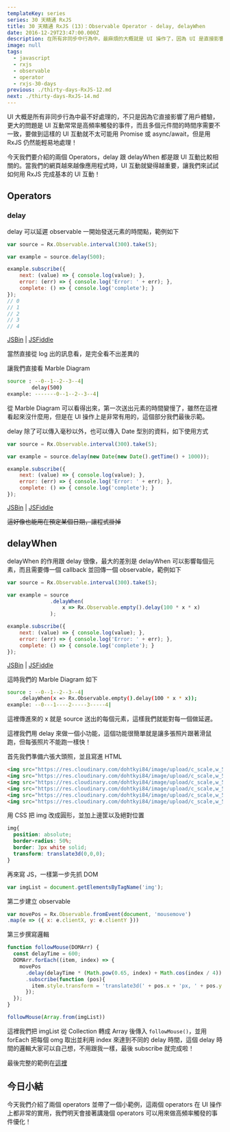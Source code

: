 ```yaml
---
templateKey: series
series: 30 天精通 RxJS
title: 30 天精通 RxJS (13)：Observable Operator - delay, delayWhen
date: 2016-12-29T23:47:00.000Z
description: 在所有非同步中行為中，最麻煩的大概就是 UI 操作了，因為 UI 是直接影響使用者的感受，如果處理的不好對使用體驗會大大的扣分！
image: null
tags:
  - javascript
  - rxjs
  - observable
  - operator
  - rxjs-30-days
previous: ./thirty-days-RxJS-12.md
next: ./thirty-days-RxJS-14.md
---
```


UI 大概是所有非同步行為中最不好處理的，不只是因為它直接影響了用戶體驗，更大的問題是 UI 互動常常是高頻率觸發的事件，而且多個元件間的時間序需要不一致，要做到這樣的 UI 互動就不太可能用 Promise 或 async/await，但是用 RxJS 仍然能輕易地處理！


今天我們要介紹的兩個 Operators，delay 跟 delayWhen 都是跟 UI 互動比較相關的。當我們的網頁越來越像應用程式時，UI 互動就變得越重要，讓我們來試試如何用 RxJS 完成基本的 UI 互動！

Operators
------

### delay

delay 可以延遲 observable 一開始發送元素的時間點，範例如下

```javascript
var source = Rx.Observable.interval(300).take(5);

var example = source.delay(500);

example.subscribe({
    next: (value) => { console.log(value); },
    error: (err) => { console.log('Error: ' + err); },
    complete: () => { console.log('complete'); }
});
// 0
// 1
// 2
// 3
// 4
```
[JSBin](https://jsbin.com/qodegan/1/edit?js,console) | [JSFiddle](https://jsfiddle.net/s6323859/pnjw51o5/)

當然直接從 log 出的訊息看，是完全看不出差異的

讓我們直接看 Marble Diagram

```bash
source : --0--1--2--3--4|
        delay(500)
example: -------0--1--2--3--4|
```

從 Marble Diagram 可以看得出來，第一次送出元素的時間變慢了，雖然在這裡看起來沒什麼用，但是在 UI 操作上是非常有用的，這個部分我們最後示範。

delay 除了可以傳入毫秒以外，也可以傳入 Date 型別的資料，如下使用方式

```javascript
var source = Rx.Observable.interval(300).take(5);

var example = source.delay(new Date(new Date().getTime() + 1000));

example.subscribe({
    next: (value) => { console.log(value); },
    error: (err) => { console.log('Error: ' + err); },
    complete: () => { console.log('complete'); }
});
```
[JSBin](https://jsbin.com/qodegan/2/edit?js,console) | [JSFiddle](https://jsfiddle.net/s6323859/pnjw51o5/1/)

~~這好像也能用在預定某個日期，讓程式掛掉~~

delayWhen
------

delayWhen 的作用跟 delay 很像，最大的差別是 delayWhen 可以影響每個元素，而且需要傳一個 callback 並回傳一個 observable，範例如下

```javascript
var source = Rx.Observable.interval(300).take(5);

var example = source
              .delayWhen(
                  x => Rx.Observable.empty().delay(100 * x * x)
              );

example.subscribe({
    next: (value) => { console.log(value); },
    error: (err) => { console.log('Error: ' + err); },
    complete: () => { console.log('complete'); }
});
```
[JSBin](https://jsbin.com/qodegan/3/edit?js,console) | [JSFiddle](https://jsfiddle.net/s6323859/pnjw51o5/2/)

這時我們的 Marble Diagram 如下

```bash
source : --0--1--2--3--4|
    .delayWhen(x => Rx.Observable.empty().delay(100 * x * x));
example: --0---1----2-----3-----4|
```

這裡傳進來的 x 就是 source 送出的每個元素，這樣我們就能對每一個做延遲。

這裡我們用 delay 來做一個小功能，這個功能很簡單就是讓多張照片跟著滑鼠跑，但每張照片不能跑一樣快！

首先我們準備六張大頭照，並且寫進 HTML

```html
<img src="https://res.cloudinary.com/dohtkyi84/image/upload/c_scale,w_50/v1483019072/head-cover6.jpg" alt="">
<img src="https://res.cloudinary.com/dohtkyi84/image/upload/c_scale,w_50/v1483019072/head-cover5.jpg" alt="">
<img src="https://res.cloudinary.com/dohtkyi84/image/upload/c_scale,w_50/v1483019072/head-cover4.jpg" alt="">
<img src="https://res.cloudinary.com/dohtkyi84/image/upload/c_scale,w_50/v1483019072/head-cover3.jpg" alt="">
<img src="https://res.cloudinary.com/dohtkyi84/image/upload/c_scale,w_50/v1483019072/head-cover2.jpg" alt="">
<img src="https://res.cloudinary.com/dohtkyi84/image/upload/c_scale,w_50/v1483019072/head-cover1.jpg" alt="">
```

用 CSS 把 img 改成圓形，並加上邊筐以及絕對位置

```css
img{
  position: absolute;
  border-radius: 50%;
  border: 3px white solid;
  transform: translate3d(0,0,0);
}
```

再來寫 JS，一樣第一步先抓 DOM

```javascript
var imgList = document.getElementsByTagName('img');
```

第二步建立 observable

```javascript
var movePos = Rx.Observable.fromEvent(document, 'mousemove')
.map(e => ({ x: e.clientX, y: e.clientY }))
```

第三步撰寫邏輯

```javascript
function followMouse(DOMArr) {
  const delayTime = 600;
  DOMArr.forEach((item, index) => {
    movePos
      .delay(delayTime * (Math.pow(0.65, index) + Math.cos(index / 4)) / 2)
      .subscribe(function (pos){
        item.style.transform = 'translate3d(' + pos.x + 'px, ' + pos.y + 'px, 0)';
      });
  });
}

followMouse(Array.from(imgList))
```

這裡我們把 imgList 從 Collection 轉成 Array 後傳入 `followMouse()`，並用 forEach 把每個 omg 取出並利用 index 來達到不同的 delay 時間，這個 delay 時間的邏輯大家可以自己想，不用跟我一樣，最後 subscribe 就完成啦！

最後完整的範例在[這裡](https://jsbin.com/hayixa/2/edit?html,css,js,output)


今日小結
------

今天我們介紹了兩個 operators 並帶了一個小範例，這兩個 operators 在 UI 操作上都非常的實用，我們明天會接著講幾個 operators 可以用來做高頻率觸發的事件優化！

